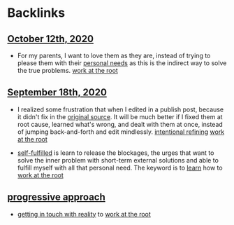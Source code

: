 
# Backlinks
## [October 12th, 2020](<October 12th, 2020.md>)
- For my parents, I want to love them as they are, instead of trying to please them with their [personal needs](<personal needs.md>) as this is the indirect way to solve the true problems. [work at the root](<work at the root.md>)

## [September 18th, 2020](<September 18th, 2020.md>)
- I realized some frustration that when I edited in a publish post, because it didn't fix in the [original source](<original source.md>). It will be much better if I fixed them at root cause, learned what's wrong, and dealt with them at once, instead of jumping back-and-forth and edit mindlessly. [intentional refining](<intentional refining.md>) [work at the root](<work at the root.md>)

- [self-fulfilled](<self-fulfilled.md>) is learn to release the blockages, the urges that want to solve the inner problem with short-term external solutions and able to fulfill myself with all that personal need. The keyword is to [learn](<learn.md>) how to [work at the root](<work at the root.md>)

## [progressive approach](<progressive approach.md>)
- [getting in touch with reality](<getting in touch with reality.md>) to [work at the root](<work at the root.md>)


